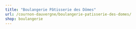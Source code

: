 ```yaml
---
title: "Boulangerie Pâtisserie des Dômes"
url: /cournon-dauvergne/boulangerie-patisserie-des-domes/
shop: boulangerie
---
```


